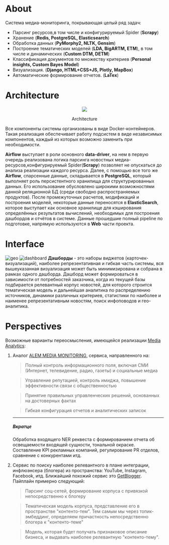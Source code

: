# About

Система медиа-мониторинга, покрывающая целый ряд задач:

- Парсинг ресурсов,в том числе и конфигурируемый Spider (<b>Scrapy</b>) 
- Хранение (<b>Redis, PostgreSQL, Elasticsearch</b>)
- Обработка данных (<b>PyMorphy2, NLTK, Gensim</b>) 
- Построение тематических моделей (<b>LDA, BigARTM, ETM</b>), в том числе и динамических (<b>Custom DTM, DETM</b>)
- Классификация документов по множеству критериев (<b>Personal insights, Custom Bayes Model</b>)
- Визуализация. (<b>Django, HTML+CSS+JS, Plotly, MapBox</b>)
- Автоматические формирование отчетов. (<b>LaTex</b>)

# Architecture
<div align="center">
    <img src=https://i.ibb.co/BtRjSmy/arch.jpg" >
    <p>Architecture</p>
</div>

Все компоненты системы организованы в виде Docker-контейнеров. Такая реализация обеспечивает работу подсистем в виде независимых компонентов, каждый из которых возможно заменить при необходимости.

<b>Airflow</b> выступает в роли основного <b>data-driver</b>, на нем в первую очередь реализована логика парсинга новостных медиа-ресурсов,конфигурируемый Spider(<b>Scrapy</b>) позволяет не опускаться до анализа реализации каждого ресурса. Далее, с помощью все того же __Airflow__, спарсенные данные, складывается в 
<b>PostgreSQL</b>, который выполняет роль персистентного хранилища для структурированных данных. Его использование обусловлено широкими возможностями данной реляционной БД (среди свободно распространяемых продуктов). После промежуточных расчетов, модификаций и построения моделей, некоторые данные переносятся в <b>ElasticSearch</b>, которое выступает как основное хранилище для кэширования определённых результатов вычислений, необходимых для построения дашбордов и отчётов в системе. Данные прошедшие полный pipeline по подготовке, напрямую используются в __Web__ части проекта.

# Interface
![geo](https://i.imgur.com/cdWbEnj.jpg)
![dashboard](https://i.imgur.com/I1IFM5a.jpg)
__Дашборды__ - это наборы виджетов (карточек-визуализаций), наиболее репрезентативная и гибкая часть системы, вся вышеуказанная визуализация может быть минимизирована и собрана в рамках одного дашборда. Дашборд может формироваться в зависимости от потребностей заказчика, когда из текущей базы подбирается релевантный корпус новостей, для которого строится тематическая модель и дальнейшая аналитика по распределению источников, динамики различных критериев, статистики по наиболее и наименее репрезентативным новостям, поиск инфоповодов и гео-аналитика.

# Perspectives
Возможные варианты переосмысления, имеющейся реализации [Media Analytics](https://nlp.iict.kz/):
1. Аналог [ALEM MEDIA MONITORING](https://alem.kz/product-1/), сервиса, направленного на:

    > Полный контроль информационного поля, включая СМИ (Интернет, телевидение, радио, газеты) и социальные медиа

    > Управление репутацией, контроль имиджа, повышение эффективности связи с общественностью

    > Принятие правильных управленческих решений, основанных на достоверных фактах

    > Гибкая конфигурация отчетов и аналитических записок
    
    ___
    ##### Вкратце
    Обработка входящего NER реквеста с формированием отчета об освещаемости входящей сущности, тональной окраске. Составление KPI рекламных компаний, регулирование PR отделов, сравнение с конкурентами итд.

2. Сервис по поиску наиболее релевантного в плане интеграции, инфлюэнсера (блогера) из пространства: YouTube, Instagram, Facebook, итд. Ближайший похожий сервис это [GetBlogger](https://getblogger.ru/). Пайплайн примерно следующий:

    > Парсинг соц-сетей, формирование корпуса с привязкой непосредственно к блогеру
    
    > Тематическая модель корпуса, представление его в пространстве "контенто-тем". Тем самым мы через топик-эмбеддинг, определяем причастность непосредственно блогера к "контенто-теме"
    
    > Модель, которая будет получать признаковое описание бизнеса, и выдавать наиболее релевантную "контенто-тему".
